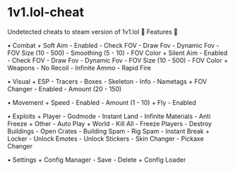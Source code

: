 # 1v1.lol-cheat
Undetected cheats to steam version of 1v1.lol
📜 Features 📜


• Combat
      + Soft Aim
            - Enabled
            - Check FOV
            - Draw Fov
            - Dynamic Fov
            - FOV Size (10 - 500)
            - Smoothing (5 - 10)
            - FOV Color
      + Silent Aim
            - Enabled
            - Check FOV
            - Draw Fov
            - Dynamic Fov
            - FOV Size (10 - 500)
            - FOV Color
      + Weapons
            - No Recoil
            - Infinite Ammo
            - Rapid Fire

• Visual
      + ESP
            - Tracers
            - Boxes
            - Skeleton
            - Info
            - Nametags
      + FOV Changer
            - Enabled
            - Amount (20 - 150)

• Movement
      + Speed
            - Enabled
            - Amount (1 - 10)
      + Fly
            - Enabled

• Exploits
      + Player
            - Godmode
            - Instant Land
            - Infinite Materials
            - Anti Freeze
      + Other
            - Auto Play
      + World
            - Kill All
            - Freeze Players
            - Destroy Buildings
            - Open Crates
            - Building Spam
            - Rig Spam
            - Instant Break
      + Locker
            - Unlock Emotes
            - Unlock Stickers
            - Skin Changer
            - Pickaxe Changer

• Settings
      + Config Manager
            - Save
            - Delete
      + Config Loader
